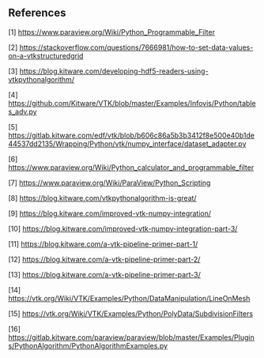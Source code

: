 ## References

[1] https://www.paraview.org/Wiki/Python_Programmable_Filter

[2] https://stackoverflow.com/questions/7666981/how-to-set-data-values-on-a-vtkstructuredgrid

[3] https://blog.kitware.com/developing-hdf5-readers-using-vtkpythonalgorithm/

[4] https://github.com/Kitware/VTK/blob/master/Examples/Infovis/Python/tables_adv.py

[5] https://gitlab.kitware.com/edf/vtk/blob/b606c86a5b3b3412f8e500e40b1de44537dd2135/Wrapping/Python/vtk/numpy_interface/dataset_adapter.py

[6] https://www.paraview.org/Wiki/Python_calculator_and_programmable_filter

[7] https://www.paraview.org/Wiki/ParaView/Python_Scripting

[8] https://blog.kitware.com/vtkpythonalgorithm-is-great/

[9] https://blog.kitware.com/improved-vtk-numpy-integration/

[10] https://blog.kitware.com/improved-vtk-numpy-integration-part-3/

[11] https://blog.kitware.com/a-vtk-pipeline-primer-part-1/

[12] https://blog.kitware.com/a-vtk-pipeline-primer-part-2/

[13] https://blog.kitware.com/a-vtk-pipeline-primer-part-3/

[14] https://vtk.org/Wiki/VTK/Examples/Python/DataManipulation/LineOnMesh

[15] https://vtk.org/Wiki/VTK/Examples/Python/PolyData/SubdivisionFilters

[16] https://gitlab.kitware.com/paraview/paraview/blob/master/Examples/Plugins/PythonAlgorithm/PythonAlgorithmExamples.py
